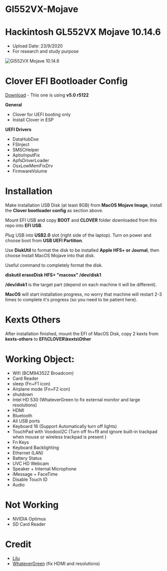 # Gl552VX-Mojave
# Hackintosh GL552VX Mojave 10.14.6

- Upload Date: 23/9/2020
- For research and study purpose

![Gl552VX Mojave 10.14.6](https://i.imgur.com/LKRZaea.png)

# Clover EFI Bootloader Config 
[Download](https://github.com/CloverHackyColor/CloverBootloader/releases) - This one is using **v5.0 r5122**

**General**
- Clover for UEFI booting only
- Install Clover in ESP

**UEFI Drivers**
- DataHubDxe
- FSInject
- SMSCHelper
- AptioInputFix
- ApfsDriverLoader
- OsxLowMemFixDrv
- FirmwareVolume 

# Installation
Make installation USB Disk (at least 8GB) from **MacOS Mojave Image**, install the **Clover bootloader config** as section above.

Mount EFI USB and copy **BOOT** and **CLOVER** folder downloaded from this repo into **EFI USB**.

Plug USB into **USB2.0** slot (right side of the laptop). Turn on power and choose boot from **USB UEFI Partition**.

Use **DiskUtil** to format the disk to be installed **Apple HFS+ or Journal**, then choose Install MacOS Mojave into that disk.

Useful command to completely format the disk.

**diskutil eraseDisk HFS+ "macosx" /dev/disk1**

**/dev/disk1** is the target part (depend on each machine it will be different).

**MacOS** will start installation progress, no worry that machine will restart 2-3 times to complete it's progress (so you need to be patient here).

# Kexts Others

After installation finished, mount the EFI of MacOS Disk, copy 2 kexts from **kexts-others** to **EFI\CLOVER\kexts\Other**

# Working Object:
- Wifi (BCM94352Z Broadcom)
- Card Reader
- sleep (Fn+F1 icon)
- Airplane mode (Fn+F2 icon)
- shutdown
- Intel HD 530 (WhateverGreen to fix external monitor and large resolutions)
- HDMI
- Bluetooth
- All USB ports
- Keyboard 16 (Support Automatically turn off lights)
- TouchPad with VoodooI2C (Turn off fn+f9 and ignore built-in trackpad when mouse or wireless trackpad is present )
- Fn Keys
- Keyboard Backlighting
- Ethernet (LAN)
- Battery Status
- UVC HD Webcam
- Speaker + Internal Microphone
- iMessage + FaceTime
- Disable Touch ID
- Audio

# Not Working 
- NVIDIA Optimus
- SD Card Reader

# Credit 
- [Lilu](https://github.com/acidanthera/lilu/releases)
- [WhateverGreen](https://github.com/acidanthera/whatevergreen/releases) (fix HDMI and resolutions)

